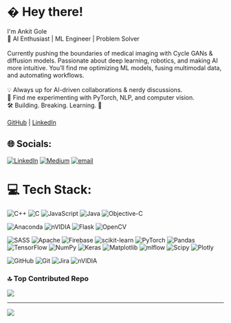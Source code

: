 # � Hey there!
 I'm Ankit Gole  <br>🚀 AI Enthusiast | ML Engineer | Problem Solver  <br><br>Currently pushing the boundaries of medical imaging with Cycle GANs & diffusion models. Passionate about deep learning, robotics, and making AI more intuitive. You’ll find me optimizing ML models, fusing multimodal data, and automating workflows.  <br><br>💡 Always up for AI-driven collaborations & nerdy discussions.  <br>📜 Find me experimenting with PyTorch, NLP, and computer vision.  <br>🛠️ Building. Breaking. Learning. 🚀  <br><br>[GitHub](https://github.com/AnkitGole007) | [LinkedIn](https://www.linkedin.com/in/ankit-gole/)  


## 🌐 Socials:
[![LinkedIn](https://img.shields.io/badge/LinkedIn-%230077B5.svg?logo=linkedin&logoColor=white)](https://linkedin.com/in/https://www.linkedin.com/in/ankit-gole/) [![Medium](https://img.shields.io/badge/Medium-12100E?logo=medium&logoColor=white)](https://medium.com/@https://medium.com/@ankit17.gole) [![email](https://img.shields.io/badge/Email-D14836?logo=gmail&logoColor=white)](mailto:ankit17.gole@gmail.com) 

# 💻 Tech Stack:
![C++](https://img.shields.io/badge/c++-%2300599C.svg?style=flat&logo=c%2B%2B&logoColor=white)
![C](https://img.shields.io/badge/c-%2300599C.svg?style=flat&logo=c&logoColor=white) 
![JavaScript](https://img.shields.io/badge/javascript-%23323330.svg?style=flat&logo=javascript&logoColor=%23F7DF1E) 
![Java](https://img.shields.io/badge/java-%23ED8B00.svg?style=flat&logo=openjdk&logoColor=white) 
![Objective-C](https://img.shields.io/badge/OBJECTIVE--C-%233A95E3.svg?style=flat&logo=apple&logoColor=white) 

![Anaconda](https://img.shields.io/badge/Anaconda-%2344A833.svg?style=flat&logo=anaconda&logoColor=white) 
![nVIDIA](https://img.shields.io/badge/cuda-000000.svg?style=flat&logo=nVIDIA&logoColor=green) 
![Flask](https://img.shields.io/badge/flask-%23000.svg?style=flat&logo=flask&logoColor=white) 
![OpenCV](https://img.shields.io/badge/opencv-%23white.svg?style=flat&logo=opencv&logoColor=white) 

![SASS](https://img.shields.io/badge/SASS-hotpink.svg?style=flat&logo=SASS&logoColor=white) 
![Apache](https://img.shields.io/badge/apache-%23D42029.svg?style=flat&logo=apache&logoColor=white) 
![Firebase](https://img.shields.io/badge/firebase-a08021?style=flat&logo=firebase&logoColor=ffcd34) 
![scikit-learn](https://img.shields.io/badge/scikit--learn-%23F7931E.svg?style=flat&logo=scikit-learn&logoColor=white) 
![PyTorch](https://img.shields.io/badge/PyTorch-%23EE4C2C.svg?style=flat&logo=PyTorch&logoColor=white) 
![Pandas](https://img.shields.io/badge/pandas-%23150458.svg?style=flat&logo=pandas&logoColor=white)
![TensorFlow](https://img.shields.io/badge/TensorFlow-%23FF6F00.svg?style=flat&logo=TensorFlow&logoColor=white)
![NumPy](https://img.shields.io/badge/numpy-%23013243.svg?style=flat&logo=numpy&logoColor=white) 
![Keras](https://img.shields.io/badge/Keras-%23D00000.svg?style=flat&logo=Keras&logoColor=white) 
![Matplotlib](https://img.shields.io/badge/Matplotlib-%23ffffff.svg?style=flat&logo=Matplotlib&logoColor=black) 
![mlflow](https://img.shields.io/badge/mlflow-%23d9ead3.svg?style=flat&logo=numpy&logoColor=blue) 
![Scipy](https://img.shields.io/badge/SciPy-%230C55A5.svg?style=flat&logo=scipy&logoColor=%white) 
![Plotly](https://img.shields.io/badge/Plotly-%233F4F75.svg?style=flat&logo=plotly&logoColor=white) 

![GitHub](https://img.shields.io/badge/github-%23121011.svg?style=flat&logo=github&logoColor=white) 
![Git](https://img.shields.io/badge/git-%23F05033.svg?style=flat&logo=git&logoColor=white) 
![Jira](https://img.shields.io/badge/jira-%230A0FFF.svg?style=flat&logo=jira&logoColor=white)
![nVIDIA](https://img.shields.io/badge/nVIDIA-%2376B900.svg?style=flat&logo=nVIDIA&logoColor=white)



### 🔝 Top Contributed Repo
![](https://github-contributor-stats.vercel.app/api?username=AnkitGole007&limit=5&theme=dark&combine_all_yearly_contributions=true)

---
[![](https://visitcount.itsvg.in/api?id=AnkitGole007&icon=0&color=0)](https://visitcount.itsvg.in)
